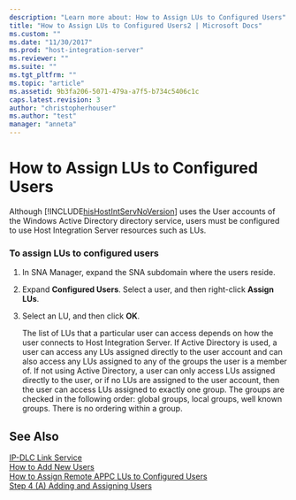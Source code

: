 ```yaml
---
description: "Learn more about: How to Assign LUs to Configured Users"
title: "How to Assign LUs to Configured Users2 | Microsoft Docs"
ms.custom: ""
ms.date: "11/30/2017"
ms.prod: "host-integration-server"
ms.reviewer: ""
ms.suite: ""
ms.tgt_pltfrm: ""
ms.topic: "article"
ms.assetid: 9b3fa206-5071-479a-a7f5-b734c5406c1c
caps.latest.revision: 3
author: "christopherhouser"
ms.author: "test"
manager: "anneta"
---
```

# How to Assign LUs to Configured Users
Although [!INCLUDE[hisHostIntServNoVersion](../includes/hishostintservnoversion-md.md)] uses the User accounts of the Windows Active Directory directory service, users must be configured to use Host Integration Server resources such as LUs.  
  
### To assign LUs to configured users  
  
1. In SNA Manager, expand the SNA subdomain where the users reside.  
  
2. Expand **Configured Users**. Select a user, and then right-click **Assign LUs**.  
  
3. Select an LU, and then click **OK**.  
  
   The list of LUs that a particular user can access depends on how the user connects to Host Integration Server. If Active Directory is used, a user can access any LUs assigned directly to the user account and can also access any LUs assigned to any of the groups the user is a member of. If not using Active Directory, a user can only access LUs assigned directly to the user, or if no LUs are assigned to the user account, then the user can access LUs assigned to exactly one group. The groups are checked in the following order: global groups, local groups, well known groups. There is no ordering within a group.  
  
## See Also  
 [IP-DLC Link Service](./ip-dlc-link-service2.md)   
 [How to Add New Users](../core/how-to-add-new-users1.md)   
 [How to Assign Remote APPC LUs to Configured Users](../core/how-to-assign-remote-appc-lus-to-configured-users1.md)   
 [Step 4 (A) Adding and Assigning Users](../core/step-4-a-adding-and-assigning-users1.md)
